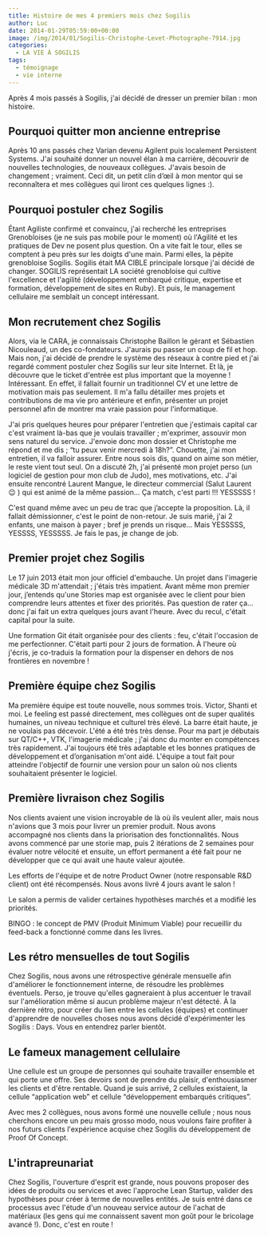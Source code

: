 ```yaml
---
title: Histoire de mes 4 premiers mois chez Sogilis
author: Luc
date: 2014-01-29T05:59:00+00:00
image: /img/2014/01/Sogilis-Christophe-Levet-Photographe-7914.jpg
categories:
  - LA VIE À SOGILIS
tags:
  - témoignage
  - vie interne
---
```


Après 4 mois passés à Sogilis, j'ai décidé de dresser un premier bilan : mon histoire.

## Pourquoi quitter mon ancienne entreprise

Après 10 ans passés chez Varian devenu Agilent puis localement Persistent Systems. J'ai souhaité donner un nouvel élan à ma carrière, découvrir de nouvelles technologies, de nouveaux collègues. J'avais besoin de changement ; vraiment. Ceci dit, un petit clin d’œil à mon mentor qui se reconnaîtera et mes collègues qui liront ces quelques lignes :).

## Pourquoi postuler chez Sogilis

Étant Agiliste confirmé et convaincu, j'ai recherché les entreprises Grenobloises (je ne suis pas mobile pour le moment) où l'Agilité et les pratiques de Dev ne posent plus question. On a vite fait le tour, elles se comptent à peu près sur les doigts d'une main. Parmi elles, la pépite grenobloise Sogilis. Sogilis était MA CIBLE principale lorsque j'ai décidé de changer. SOGILIS représentait LA société grenobloise qui cultive l'excellence et l'agilité (développement embarqué critique, expertise et formation, développement de sites en Ruby). Et puis, le management cellulaire me semblait un concept intéressant.

## Mon recrutement chez Sogilis

Alors, via le CARA, je connaissais Christophe Baillon le gérant et Sébastien Nicouleaud, un des co-fondateurs. J'aurais pu passer un coup de fil et hop. Mais non, j'ai décidé de prendre le système des réseaux à contre pied et j'ai regardé comment postuler chez Sogilis sur leur site Internet. Et là, je découvre que le ticket d'entrée est plus important que la moyenne ! Intéressant. En effet, il fallait fournir un traditionnel CV et une lettre de motivation mais pas seulement. Il m'a fallu détailler mes projets et contributions de ma vie pro antérieure et enfin, présenter un projet personnel afin de montrer ma vraie passion pour l'informatique.

J'ai pris quelques heures pour préparer l'entretien que j'estimais capital car c'est vraiment là-bas que je voulais travailler ; m'exprimer, assouvir mon sens naturel du service. J'envoie donc mon dossier et Christophe me répond et me dis ; “tu peux venir mercredi à 18h?”. Chouette, j'ai mon entretien, il va falloir assurer. Entre nous sois dis, quand on aime son métier, le reste vient tout seul. On a discuté 2h, j'ai présenté mon projet perso (un logiciel de gestion pour mon club de Judo), mes motivations, etc. J'ai ensuite rencontré Laurent Mangue, le directeur commercial (Salut Laurent 😉 ) qui est animé de la même passion… Ça match, c'est parti !!! YESSSSS !

C'est quand même avec un peu de trac que j’accepte la proposition. Là, il fallait démissionner, c'est le point de non-retour. Je suis marié, j'ai 2 enfants, une maison à payer ; bref je prends un risque… Mais YESSSSS, YESSSS, YESSSSS. Je fais le pas, je change de job.

## Premier projet chez Sogilis

Le 17 juin 2013 était mon jour officiel d'embauche. Un projet dans l'imagerie médicale 3D m'attendait ; j'étais très impatient. Avant même mon premier jour, j’entends qu'une Stories map est organisée avec le client pour bien comprendre leurs attentes et fixer des priorités. Pas question de rater ça… donc j'ai fait un extra quelques jours avant l'heure. Avec du recul, c'était capital pour la suite.

Une formation Git était organisée pour des clients : feu, c'était l'occasion de me perfectionner. C'était parti pour 2 jours de formation. À l'heure où j'écris, je co-traduis la formation pour la dispenser en dehors de nos frontières en novembre !

## Première équipe chez Sogilis

Ma première équipe est toute nouvelle, nous sommes trois. Victor, Shanti et moi. Le feeling est passé directement, mes collègues ont de super qualités humaines, un niveau technique et culturel très élevé. La barre était haute, je ne voulais pas décevoir. L'été a été très très dense. Pour ma part je débutais sur QT/C++, VTK, l'imagerie médicale ; j'ai donc du monter en compétences très rapidement. J'ai toujours été très adaptable et les bonnes pratiques de développement et d’organisation m'ont aidé. L'équipe a tout fait pour atteindre l'objectif de fournir une version pour un salon où nos clients souhaitaient présenter le logiciel.

## Première livraison chez Sogilis

Nos clients avaient une vision incroyable de là où ils veulent aller, mais nous n'avions que 3 mois pour livrer un premier produit. Nous avons accompagné nos clients dans la priorisation des fonctionnalités. Nous avons commencé par une storie map, puis 2 itérations de 2 semaines pour évaluer notre vélocité et ensuite, un effort permanent a été fait pour ne développer que ce qui avait une haute valeur ajoutée.

Les efforts de l'équipe et de notre Product Owner (notre responsable R&D client) ont été récompensés. Nous avons livré 4 jours avant le salon !

Le salon a permis de valider certaines hypothèses marchés et a modifié les priorités.

BINGO : le concept de PMV (Produit Minimum Viable) pour recueillir du feed-back a fonctionné comme dans les livres.

## Les rétro mensuelles de tout Sogilis

Chez Sogilis, nous avons une rétrospective générale mensuelle afin d'améliorer le fonctionnement interne, de résoudre les problèmes éventuels. Perso, je trouve qu'elles gagneraient à plus accentuer le travail sur l'amélioration même si aucun problème majeur n'est détecté. À la dernière rétro, pour créer du lien entre les cellules (équipes) et continuer d'apprendre de nouvelles choses nous avons décidé d'expérimenter les Sogilis : Days. Vous en entendrez parler bientôt.

## Le fameux management cellulaire

Une cellule est un groupe de personnes qui souhaite travailler ensemble et qui porte une offre. Ses devoirs sont de prendre du plaisir, d'enthousiasmer les clients et d'être rentable. Quand je suis arrivé, 2 cellules existaient, la cellule “application web” et cellule “développement embarqués critiques”.

Avec mes 2 collègues, nous avons formé une nouvelle cellule ; nous nous cherchons encore un peu mais grosso modo, nous voulons faire profiter à nos futurs clients l'expérience acquise chez Sogilis du développement de Proof Of Concept.

## L'intrapreunariat

Chez Sogilis, l'ouverture d'esprit est grande, nous pouvons proposer des idées de produits ou services et avec l'approche Lean Startup, valider des hypothèses pour créer à terme de nouvelles entités. Je suis entré dans ce processus avec l'étude d'un nouveau service autour de l'achat de matériaux (les gens qui me connaissent savent mon goût pour le bricolage avancé !). Donc, c'est en route !
